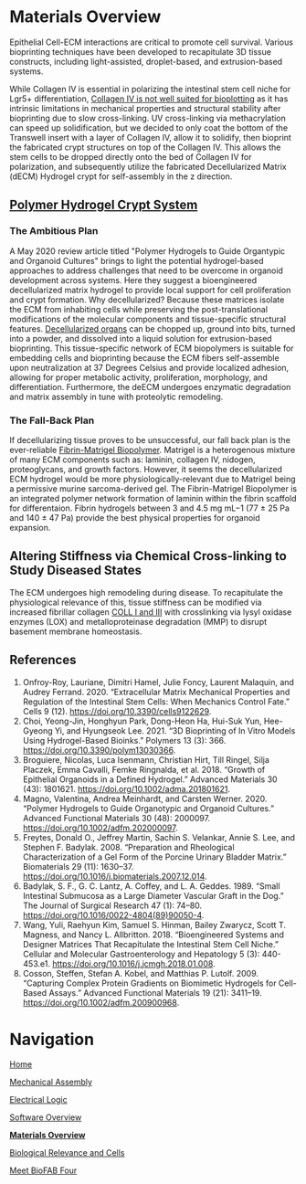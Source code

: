 # Materials Overview 

Epithelial Cell-ECM interactions are critical to promote cell survival. Various bioprinting techniques have been developed to recapitulate 3D tissue constructs, including light-assisted, droplet-based, and extrusion-based systems. 

While Collagen IV is essential in polarizing the intestinal stem cell niche for Lgr5+ differentiation, [Collagen IV is not well suited for bioplotting](https://www.mdpi.com/2073-4360/13/3/366) as it has intrinsic limitations in mechanical properties and structural stability after bioprinting due to slow cross-linking. UV cross-linking via methacrylation can speed up solidification, but we decided to only coat the bottom of the Transwell insert with a layer of Collagen IV, allow it to solidify, then bioprint the fabricated crypt structures on top of the Collagen IV. This allows the stem cells to be dropped directly onto the bed of Collagen IV for polarization, and subsequently utilize the fabricated Decellularized Matrix (dECM) Hydrogel crypt for self-assembly in the z direction. 

## [Polymer Hydrogel Crypt System](https://onlinelibrary.wiley.com/doi/full/10.1002/adfm.202000097)

### The Ambitious Plan
A May 2020 review article titled "Polymer Hydrogels to Guide Organtypic and Organoid Cultures" brings to light the potential hydrogel-based approaches to address challenges that need to be overcome in organoid development across systems. Here they suggest a bioengineered decellularized matrix hydrogel to provide local support for cell proliferation and crypt formation. Why decellularized? Because these matrices isolate the ECM from inhabiting cells while preserving the post-translational modifications of the molecular components and tissue-specific structural features. [Decellularized organs](https://pubmed.ncbi.nlm.nih.gov/18201760/) can be chopped up, ground into bits, turned into a powder, and dissolved into a liquid solution for extrusion-based bioprinting. This tissue-specific network of ECM biopolymers is suitable for embedding cells and bioprinting because the ECM fibers self-assemble upon neutralization at 37 Degrees Celsius and provide localized adhesion, allowing for proper metabolic activity, proliferation, morphology, and differentiation. Furthermore, the deECM undergoes enzymatic degradation and matrix assembly in tune with proteolytic remodeling. 

### The Fall-Back Plan 
If decellularizing tissue proves to be unsuccessful, our fall back plan is the ever-reliable [Fibrin-Matrigel Biopolymer](https://onlinelibrary.wiley.com/doi/full/10.1002/adma.201801621). Matrigel is a heterogenous mixture of many ECM components such as: laminin, collagen IV, nidogen, proteoglycans, and growth factors. However, it seems the decellularized ECM hydrogel would be more physiologically-relevant due to Matrigel being a permissive murine sarcoma-derived gel. The Fibrin-Matrigel Biopolymer is an integrated polymer network formation of laminin within the fibrin scaffold for differentaion. Fibrin hydrogels between 3 and 4.5 mg mL−1 (77 ± 25 Pa and 140 ± 47 Pa) provide the best physical properties for organoid expansion.

## Altering Stiffness via Chemical Cross-linking to Study Diseased States
The ECM undergoes high remodeling during disease. To recapitulate the physiological relevance of this, tissue stiffness can be modified via increased fibrillar collagen [COLL I and III](https://www.ncbi.nlm.nih.gov/pmc/articles/PMC7762382/) with crosslinking via lysyl oxidase enzymes (LOX) and metalloproteinase degradation (MMP) to disrupt basement membrane homeostasis.  

## References

1. Onfroy-Roy, Lauriane, Dimitri Hamel, Julie Foncy, Laurent Malaquin, and Audrey Ferrand. 2020. “Extracellular Matrix Mechanical Properties and Regulation of the Intestinal Stem Cells: When Mechanics Control Fate.” Cells 9 (12). https://doi.org/10.3390/cells9122629.
2. Choi, Yeong-Jin, Honghyun Park, Dong-Heon Ha, Hui-Suk Yun, Hee-Gyeong Yi, and Hyungseok Lee. 2021. “3D Bioprinting of In Vitro Models Using Hydrogel-Based Bioinks.” Polymers 13 (3): 366. https://doi.org/10.3390/polym13030366.
3. Broguiere, Nicolas, Luca Isenmann, Christian Hirt, Till Ringel, Silja Placzek, Emma Cavalli, Femke Ringnalda, et al. 2018. “Growth of Epithelial Organoids in a Defined Hydrogel.” Advanced Materials 30 (43): 1801621. https://doi.org/10.1002/adma.201801621.
4. Magno, Valentina, Andrea Meinhardt, and Carsten Werner. 2020. “Polymer Hydrogels to Guide Organotypic and Organoid Cultures.” Advanced Functional Materials 30 (48): 2000097. https://doi.org/10.1002/adfm.202000097.
5. Freytes, Donald O., Jeffrey Martin, Sachin S. Velankar, Annie S. Lee, and Stephen F. Badylak. 2008. “Preparation and Rheological Characterization of a Gel Form of the Porcine Urinary Bladder Matrix.” Biomaterials 29 (11): 1630–37. https://doi.org/10.1016/j.biomaterials.2007.12.014.
6. Badylak, S. F., G. C. Lantz, A. Coffey, and L. A. Geddes. 1989. “Small Intestinal Submucosa as a Large Diameter Vascular Graft in the Dog.” The Journal of Surgical Research 47 (1): 74–80. https://doi.org/10.1016/0022-4804(89)90050-4.
7. Wang, Yuli, Raehyun Kim, Samuel S. Hinman, Bailey Zwarycz, Scott T. Magness, and Nancy L. Allbritton. 2018. “Bioengineered Systems and Designer Matrices That Recapitulate the Intestinal Stem Cell Niche.” Cellular and Molecular Gastroenterology and Hepatology 5 (3): 440-453.e1. https://doi.org/10.1016/j.jcmgh.2018.01.008.
8. Cosson, Steffen, Stefan A. Kobel, and Matthias P. Lutolf. 2009. “Capturing Complex Protein Gradients on Biomimetic Hydrogels for Cell-Based Assays.” Advanced Functional Materials 19 (21): 3411–19. https://doi.org/10.1002/adfm.200900968.

# Navigation
[Home](/Bioplotting-Crypts/index)

[Mechanical Assembly](/Bioplotting-Crypts/Mechanical-Assembly)

[Electrical Logic](/Bioplotting-Crypts/Electrical-Assembly)

[Software Overview](/Bioplotting-Crypts/Software)

[**Materials Overview**](/Bioplotting-Crypts/Materials)

[Biological Relevance and Cells](/Bioplotting-Crypts/Biological-Relevance)

[Meet BioFAB Four](/Bioplotting-Crypts/meet-the-team)
